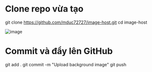 # Clone repo vừa tạo
git clone https://github.com/mduc72727/image-host.git
cd image-host

![image](https://github.com/user-attachments/assets/0637cbe7-4571-4355-8e40-65c366e05203)


# Commit và đẩy lên GitHub
git add .
git commit -m "Upload background image"
git push
